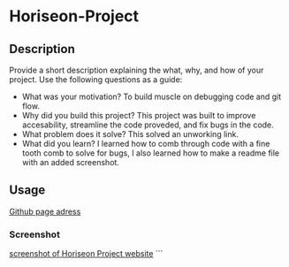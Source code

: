 
# Horiseon-Project

## Description

Provide a short description explaining the what, why, and how of your project. Use the following questions as a guide:

- What was your motivation?
    To build muscle on debugging code and git flow.
- Why did you build this project?
    This project was built to improve accesability, streamline the code proveded, and fix bugs in the code.
- What problem does it solve?
    This solved an unworking link.  
- What did you learn?
    I learned how to comb through code with a fine tooth comb to solve for bugs, I also learned how to make a readme file with an added screenshot.

## Usage

[Github page adress]()

### Screenshot
 [screenshot of Horiseon Project website](Develop/assets/images/horiseon.png)
    ```
